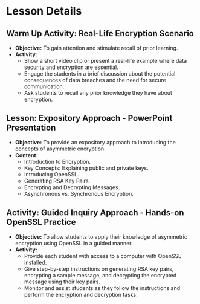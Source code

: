 # Lesson Details

## Warm Up Activity: Real-Life Encryption Scenario
- **Objective:** To gain attention and stimulate recall of prior learning.
- **Activity:** 
  - Show a short video clip or present a real-life example where data security and encryption are essential.
  - Engage the students in a brief discussion about the potential consequences of data breaches and the need for secure communication.
  - Ask students to recall any prior knowledge they have about encryption.

## Lesson: Expository Approach - PowerPoint Presentation
- **Objective:** To provide an expository approach to introducing the concepts of asymmetric encryption.
- **Content:**
  - Introduction to Encryption.
  - Key Concepts: Explaining public and private keys.
  - Introducing OpenSSL.
  - Generating RSA Key Pairs.
  - Encrypting and Decrypting Messages.
  - Asynchronous vs. Synchronous Encryption.

## Activity: Guided Inquiry Approach - Hands-on OpenSSL Practice
- **Objective:** To allow students to apply their knowledge of asymmetric encryption using OpenSSL in a guided manner.
- **Activity:** 
  - Provide each student with access to a computer with OpenSSL installed.
  - Give step-by-step instructions on generating RSA key pairs, encrypting a sample message, and decrypting the encrypted message using their key pairs.
  - Monitor and assist students as they follow the instructions and perform the encryption and decryption tasks.
